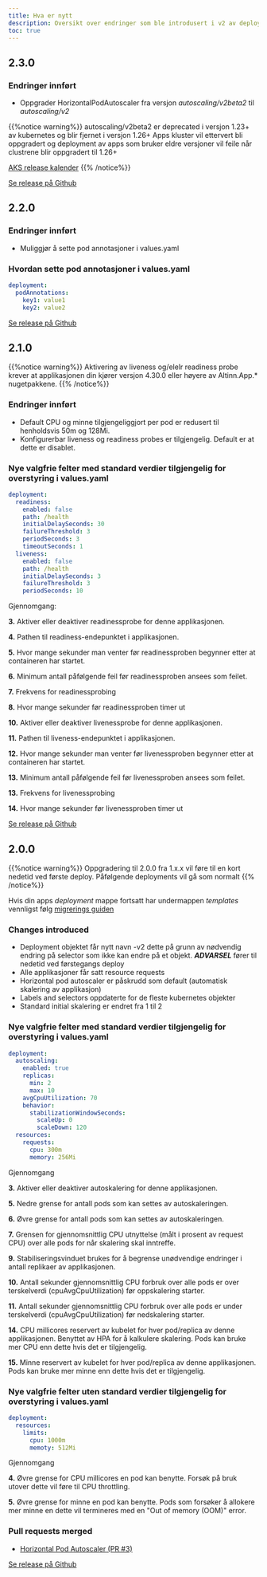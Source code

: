 ```yaml
---
title: Hva er nytt
description: Oversikt over endringer som ble introdusert i v2 av deployment.
toc: true
---
```


## 2.3.0

### Endringer innført

* Oppgrader HorizontalPodAutoscaler fra versjon _autoscaling/v2beta2_ til _autoscaling/v2_

{{%notice warning%}}
autoscaling/v2beta2 er deprecated i versjon 1.23+ av kubernetes og blir fjernet i versjon 1.26+
Apps kluster vil ettervert bli oppgradert og deployment av apps som bruker eldre versjoner vil feile når clustrene blir oppgradert til 1.26+

[AKS release kalender](https://docs.microsoft.com/en-us/azure/aks/supported-kubernetes-versions?tabs=azure-cli#aks-kubernetes-release-calendar)
{{% /notice%}}


[Se release på Github](https://github.com/Altinn/altinn-studio-charts/releases/tag/deployment-2.3.0)

## 2.2.0

### Endringer innført

* Muliggjør å sette pod annotasjoner i values.yaml
 

### Hvordan sette pod annotasjoner i values.yaml

```yaml
deployment:
  podAnnotations:
    key1: value1
    key2: value2
```

[Se release på Github](https://github.com/Altinn/altinn-studio-charts/releases/tag/deployment-2.2.0)

## 2.1.0

{{%notice warning%}}
Aktivering av liveness og/elelr readiness probe krever at applikasjonen din kjører 
versjon 4.30.0 eller høyere av Altinn.App.* nugetpakkene.
{{% /notice%}}

### Endringer innført

* Default CPU og minne tilgjengeliggjort per pod er redusert til henholdsvis 50m og 128Mi.
* Konfigurerbar liveness og readiness probes er tilgjengelig. Default er at dette er disablet.
 

### Nye valgfrie felter med standard verdier tilgjengelig for overstyring i values.yaml

```yaml {linenos=table}
deployment:
  readiness:
    enabled: false
    path: /health
    initialDelaySeconds: 30
    failureThreshold: 3
    periodSeconds: 3
    timeoutSeconds: 1
  liveness:
    enabled: false
    path: /health
    initialDelaySeconds: 3
    failureThreshold: 3
    periodSeconds: 10
```

Gjennomgang: 

__3.__ Aktiver eller deaktiver readinessprobe for denne applikasjonen.

__4.__ Pathen til readiness-endepunktet i applikasjonen.

__5.__ Hvor mange sekunder man venter før readinessproben begynner etter at containeren har startet.

__6.__ Minimum antall påfølgende feil før readinessproben ansees som feilet.

__7.__ Frekvens for readinessprobing

__8.__ Hvor mange sekunder før readinessproben timer ut

__10.__ Aktiver eller deaktiver livenessprobe for denne applikasjonen.

__11.__ Pathen til liveness-endepunktet i applikasjonen.

__12.__ Hvor mange sekunder man venter før livenessproben begynner etter at containeren har startet.

__13.__ Minimum antall påfølgende feil før livenessproben ansees som feilet.

__13.__ Frekvens for livenessprobing

__14.__ Hvor mange sekunder før livenessproben timer ut

[Se release på Github](https://github.com/Altinn/altinn-studio-charts/releases/tag/deployment-2.1.0)

## 2.0.0

{{%notice warning%}}
Oppgradering til 2.0.0 fra 1.x.x vil føre til en kort nedetid ved første deploy. Påfølgende deployments vil gå som normalt
{{% /notice%}}

Hvis din apps _deployment_ mappe fortsatt har undermappen _templates_ vennligst følg [migrerings guiden](../../migration)

### Changes introduced

* Deployment objektet får nytt navn <gammelt-navn>-v2 dette på grunn av nødvendig endring på selector som ikke kan endre på et objekt. ***ADVARSEL*** fører til nedetid ved førstegangs deploy
* Alle applikasjoner får satt resource requests
* Horizontal pod autoscaler er påskrudd som default (automatisk skalering av applikasjon)
* Labels and selectors oppdaterte for de fleste kubernetes objekter
* Standard initial skalering er endret fra 1 til 2

### Nye valgfrie felter med standard verdier tilgjengelig for overstyring i values.yaml
```yaml {linenos=table}
deployment:
  autoscaling:
    enabled: true
    replicas:
      min: 2
      max: 10
    avgCpuUtilization: 70
    behavior:
      stabilizationWindowSeconds:
        scaleUp: 0
        scaleDown: 120
  resources:
    requests:
      cpu: 300m
      memory: 256Mi
```

Gjennomgang

__3.__ Aktiver eller deaktiver autoskalering for denne applikasjonen.

__5.__ Nedre grense for antall pods som kan settes av autoskaleringen.

__6.__ Øvre grense for antall pods som kan settes av autoskaleringen.

__7.__ Grensen for gjennomsnittlig CPU utnyttelse (målt i prosent av request CPU) over alle pods for når skalering skal inntreffe.

__9.__ Stabiliseringsvinduet brukes for å begrense unødvendige endringer i antall replikaer av applikasjonen.

__10.__ Antall sekunder gjennomsnittlig CPU forbruk over alle pods er over terskelverdi (cpuAvgCpuUtilization) før oppskalering starter.

__11.__ Antall sekunder gjennomsnittlig CPU forbruk over alle pods er under terskelverdi (cpuAvgCpuUtilization) før nedskalering starter.

__14.__ CPU millicores reservert av kubelet for hver pod/replica av denne applikasjonen. Benyttet av HPA for å kalkulere skalering. Pods kan bruke mer CPU enn dette hvis det er tilgjengelig.

__15.__ Minne reservert av kubelet for hver pod/replica av denne applikasjonen. Pods kan bruke mer minne enn dette hvis det er tilgjengelig.


### Nye valgfrie felter uten standard verdier tilgjengelig for overstyring i values.yaml
```yaml {linenos=table}
deployment:
  resources:
    limits:
      cpu: 1000m
      memoty: 512Mi
```

Gjennomgang

__4.__ Øvre grense for CPU millicores en pod kan benytte. Forsøk på bruk utover dette vil føre til CPU throttling.

__5.__ Øvre grense for minne en pod kan benytte. Pods som forsøker å allokere mer minne en dette vil termineres med en "Out of memory (OOM)" error.

### Pull requests merged

* [Horizontal Pod Autoscaler (PR #3)](https://github.com/Altinn/altinn-studio-charts/pull/3)

[Se release på Github](https://github.com/Altinn/altinn-studio-charts/releases/tag/deployment-2.3.0)
